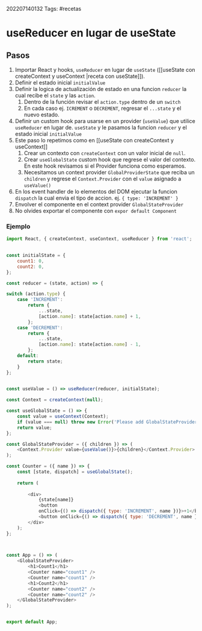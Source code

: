 202207140132
Tags: #recetas

# useReducer en lugar de useState

## Pasos 
1. Importar React y hooks, `useReducer` en lugar de `useState` ([[useState con createContext y useContext |receta con useState]]).
2. Definir el estado inicial `initialValue`
3. Definir la logica de actualización de estado en una funcion `reducer` la cual recibe el `state` y las `action`.
	1. Dentro de la función revisar el `action.type` dentro de un `switch`
	2. En cada caso ej. `ICREMENT` o `DECREMENT`, regresar el `...state` y el nuevo estado.
4. Definir un custom hook para usarse en un provider (`useValue`) que utilice `useReducer` en lugar de. `useState` y le pasamos la funcion `reducer` y el estado inicial `initialValue` 
5. Este paso lo repetimos como en [[useState con createContext y useContext]]
	1. Crear un contexto con `createContext` con un valor inicial de `null`.
	2. Crear `useGlobalState` custom hook que regrese el valor del contexto. En este hook revisamos si el Provider funciona como esperamos.
	3. Necesitamos un context provider `GlobalProviderState` que reciba un `children` y regrese el `Context.Provider` con el `value` asignado a `useValue()`
6. En los event handler de lo elementos del DOM ejecutar la funcion `dispatch` la cual envia el tipo de accion. ej. `{ type: 'INCREMENT' }`
7. Envolver el componente en el context provider `GlobalStateProvider`
8. No olvides exportar el componente con `expor default Component`

### Ejemplo

```js
import React, { createContext, useContext, useReducer } from 'react';

  
const initialState = {
	count1: 0,
	count2: 0,
};

const reducer = (state, action) => {

switch (action.type) {
	case 'INCREMENT':
		return {
			...state,
			[action.name]: state[action.name] + 1,
		};
	case 'DECREMENT':
		return {
			...state,
			[action.name]: state[action.name] - 1,
		};
	default:
		return state;
	}
};

  
const useValue = () => useReducer(reducer, initialState);

const Context = createContext(null);

const useGlobalState = () => {
	const value = useContext(Context);
	if (value === null) throw new Error('Please add GlobalStateProvider');
	return value;
};

const GlobalStateProvider = ({ children }) => (
	<Context.Provider value={useValue()}>{children}</Context.Provider>
);

const Counter = ({ name }) => {
	const [state, dispatch] = useGlobalState();
	
	return (
	
		<div>
			{state[name]}
			<button 
			onClick={() => dispatch({ type: 'INCREMENT', name })}>+1</button>
			<button onClick={() => dispatch({ type: 'DECREMENT', name })}>-1</button>
		</div>
	);
};

  

const App = () => (
	<GlobalStateProvider>
		<h1>Count1</h1>
		<Counter name="count1" />
		<Counter name="count1" />
		<h1>Count2</h1>
		<Counter name="count2" />
		<Counter name="count2" />
	</GlobalStateProvider>
);


export default App;
```
